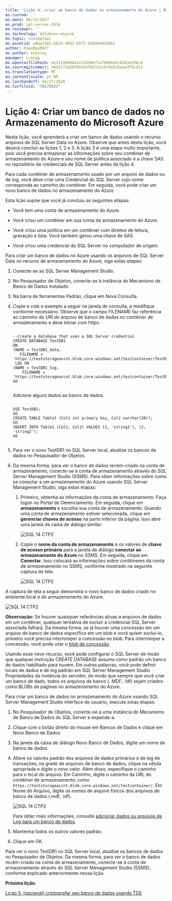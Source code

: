 ```yaml
---
title: 'Lição 4: criar um banco de dados no armazenamento do Azure | Microsoft Docs'
ms.custom: ''
ms.date: 06/13/2017
ms.prod: sql-server-2014
ms.reviewer: ''
ms.technology: database-engine
ms.topic: conceptual
ms.assetid: a9ae1501-b614-49d3-b975-6569da8350b2
author: MikeRayMSFT
ms.author: mikeray
manager: craigg
ms.openlocfilehash: ee331966984a12d309e71a7040edac6343e296c6
ms.sourcegitcommit: e042272a38fb646df05152c676e5cbeae3f9cd13
ms.translationtype: MT
ms.contentlocale: pt-BR
ms.lasthandoff: 04/27/2020
ms.locfileid: "70175633"
---
```

# <a name="lesson-4-create-a-database-in-azure-storage"></a>Lição 4: Criar um banco de dados no Armazenamento do Microsoft Azure
  Nesta lição, você aprenderá a criar um banco de dados usando o recurso arquivos de SQL Server Data no Azure. Observe que antes desta lição, você deverá concluir as lições 1, 2 e 3. A lição 3 é uma etapa muito importante, pois você precisa armazenar as informações sobre seu contêiner de armazenamento do Azure e seu nome de política associado e a chave SAS no repositório de credenciais de SQL Server antes da lição 4.  
  
 Para cada contêiner de armazenamento usado por um arquivo de dados ou de log, você deve criar uma Credencial do SQL Server cujo nome corresponda ao caminho do contêiner. Em seguida, você pode criar um novo banco de dados no armazenamento do Azure  
  
 Esta lição supõe que você já concluiu as seguintes etapas:  
  
-   Você tem uma conta de armazenamento do Azure.  
  
-   Você criou um contêiner em sua conta de armazenamento do Azure.  
  
-   Você criou uma política em um contêiner com direitos de leitura, gravação e lista. Você também gerou uma chave de SAS.  
  
-   Você criou uma credencial do SQL Server no computador de origem.  
  
 Para criar um banco de dados no Azure usando os arquivos de SQL Server Data no recurso de armazenamento do Azure, siga estas etapas:  
  
1.  Conecte-se ao SQL Server Management Studio.  
  
2.  No Pesquisador de Objetos, conecte-se à instância do Mecanismo de Banco de Dados instalado.  
  
3.  Na barra de ferramentas Padrão, clique em Nova Consulta.  
  
4.  Copie e cole o exemplo a seguir na janela de consulta, e modifique conforme necessário. Observe que o campo FILENAME faz referência ao caminho do URI do arquivo de banco de dados no contêiner de armazenamento e deve iniciar com https.  
  
    ```  
  
    --Create a database that uses a SQL Server credential    
    CREATE DATABASE TestDB1    
    ON   
    (NAME = TestDB1_data,   
       FILENAME = 'https://teststorageaccnt.blob.core.windows.net/testcontainer/TestDB1Data.mdf')   
     LOG ON   
    (NAME = TestDB1_log,   
        FILENAME = 'https://teststorageaccnt.blob.core.windows.net/testcontainer/TestDB1Log.ldf')   
    GO  
  
    ```  
  
     Adicione alguns dados ao banco de dados.  
  
    ```  
  
    USE TestDB1;   
    GO   
    CREATE TABLE Table1 (Col1 int primary key, Col2 varchar(20));   
    GO   
    INSERT INTO Table1 (Col1, Col2) VALUES (1, 'string1'), (2, 'string2');   
    GO  
  
    ```  
  
5.  Para ver o novo TestDB1 no SQL Server local, atualize os bancos de dados no Pesquisador de Objetos.  
  
6.  Da mesma forma, para ver o banco de dados recém-criado na conta de armazenamento, conecte-se à conta de armazenamento através do SQL Server Management Studio (SSMS). Para obter informações sobre como se conectar a um armazenamento do Azure usando SQL Server Management Studio, siga estas etapas:  
  
    1.  Primeiro, obtenha as informações da conta de armazenamento. Faça logon no Portal de Gerenciamento. Em seguida, clique em **armazenamento** e escolha sua conta de armazenamento. Quando uma conta de armazenamento estiver selecionada, clique em **gerenciar chaves de acesso** na parte inferior da página. Isso abre uma janela de caixa de diálogo similar:  
  
         ![SQL 14 CTP2](../tutorials/media/ss-was-tutlesson-4-6-1.gif "SQL 14 CTP2")  
  
    2.  Copie o **nome da conta de armazenamento** e os valores de **chave de acesso primário** para a janela de diálogo **conectar ao armazenamento do Azure** no SSMS. Em seguida, clique em **Conectar**. Isso colocará as informações sobre contêineres da conta de armazenamento no SSMS, conforme mostrado na seguinte captura de tela:  
  
         ![SQL 14 CTP2](../tutorials/media/ss-was-tutlesson-4-6-2.gif "SQL 14 CTP2")  
  
 A captura de tela a seguir demonstra o novo banco de dados criado no ambiente local e do armazenamento do Azure.  
  
 ![SQL 14 CTP2](../tutorials/media/ss-was-tutlesson-4-6-2b.gif "SQL 14 CTP2")  
  
 **Observação:** Se houver quaisquer referências ativas a arquivos de dados em um contêiner, qualquer tentativa de excluir a credencial SQL Server associada falhará. Da mesma forma, se já houver uma concessão em um arquivo de banco de dados específico em um blob e você quiser excluí-lo, primeiro você precisa interromper a concessão no blob. Para interromper a concessão, você pode usar o [blob de concessão](https://msdn.microsoft.com/library/azure/ee691972.aspx).  
  
 Usando esse novo recurso, você pode configurar o SQL Server de modo que qualquer instrução CREATE DATABASE assuma como padrão um banco de dados habilitado para nuvem. Em outras palavras, você pode definir locais de dados e de log padrão em SQL Server Management Studio Propriedades da instância do servidor, de modo que sempre que você criar um banco de dado, todos os arquivos de banco (. MDF,. ldf) sejam criados como BLOBs de páginas no armazenamento do Azure.  
  
 Para criar um banco de dados no armazenamento do Azure usando SQL Server Management Studio interface do usuário, execute estas etapas:  
  
1.  No Pesquisador de Objetos, conecte-se a uma instância do Mecanismo de Banco de Dados do SQL Server e expanda-a.  
  
2.  Clique com o botão direito do mouse em Bancos de Dados e clique em Novo Banco de Dados.  
  
3.  Na janela da caixa de diálogo Novo Banco de Dados, digite um nome de banco de dados.  
  
4.  Altere os valores padrão dos arquivos de dados primários e de log de transações, na grade de arquivos de banco de dados, clique na célula apropriada e digite o novo valor. Além disso, especifique o caminho para o local do arquivo. Em Caminho, digite o caminho da URL do contêiner de armazenamento, como `https://teststorageaccnt.blob.core.windows.net/testcontainer/`. Em Nome do Arquivo, digite os nomes de arquivo físicos dos arquivos de banco de dados (.mdf, .ldf).  
  
     ![SQL 14 CTP2](../tutorials/media/ss-was-tutlesson-4-6-4.gif "SQL 14 CTP2")  
  
     Para obter mais informações, consulte [adicionar dados ou arquivos de Log para um banco de dados](databases/add-data-or-log-files-to-a-database.md).  
  
5.  Mantenha todos os outros valores padrão.  
  
6.  Clique em OK.  
  
 Para ver o novo TestDB1 no SQL Server local, atualize os bancos de dados no Pesquisador de Objetos. Da mesma forma, para ver o banco de dados recém-criado na conta de armazenamento, conecte-se à conta de armazenamento através do SQL Server Management Studio (SSMS), conforme explicado anteriormente nessa lição.  
  
 **Próxima lição:**  
  
 [Lição 5. &#40;opcional&#41; criptografar seu banco de dados usando TDE](../relational-databases/lesson-4-restore-database-to-virtual-machine-from-url.md)  
  
  
